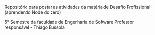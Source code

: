Repositório para postar as atividades da matéria de Desafio Profissional (aprendendo Node do zero)

5° Semestre da faculdade de Engenharia de Software
Professor responsável - Thiago Bussola
